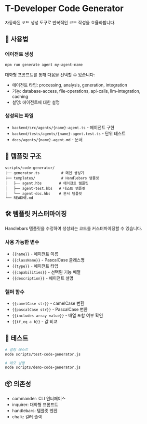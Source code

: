 # T-Developer Code Generator

자동화된 코드 생성 도구로 반복적인 코드 작성을 효율화합니다.

## 🚀 사용법

### 에이전트 생성
```bash
npm run generate agent my-agent-name
```

대화형 프롬프트를 통해 다음을 선택할 수 있습니다:
- 에이전트 타입: processing, analysis, generation, integration
- 기능: database-access, file-operations, api-calls, llm-integration, caching
- 설명: 에이전트에 대한 설명

### 생성되는 파일
- `backend/src/agents/{name}-agent.ts` - 에이전트 구현
- `backend/tests/agents/{name}-agent.test.ts` - 단위 테스트
- `docs/agents/{name}-agent.md` - 문서

## 📁 템플릿 구조

```
scripts/code-generator/
├── generator.ts          # 메인 생성기
├── templates/            # Handlebars 템플릿
│   ├── agent.hbs        # 에이전트 템플릿
│   ├── agent-test.hbs   # 테스트 템플릿
│   └── agent-doc.hbs    # 문서 템플릿
└── README.md
```

## 🛠️ 템플릿 커스터마이징

Handlebars 템플릿을 수정하여 생성되는 코드를 커스터마이징할 수 있습니다.

### 사용 가능한 변수
- `{{name}}` - 에이전트 이름
- `{{className}}` - PascalCase 클래스명
- `{{type}}` - 에이전트 타입
- `{{capabilities}}` - 선택된 기능 배열
- `{{description}}` - 에이전트 설명

### 헬퍼 함수
- `{{camelCase str}}` - camelCase 변환
- `{{pascalCase str}}` - PascalCase 변환
- `{{includes array value}}` - 배열 포함 여부 확인
- `{{if_eq a b}}` - 값 비교

## 🧪 테스트

```bash
# 설정 테스트
node scripts/test-code-generator.js

# 데모 실행
node scripts/demo-code-generator.js
```

## 📦 의존성

- commander: CLI 인터페이스
- inquirer: 대화형 프롬프트
- handlebars: 템플릿 엔진
- chalk: 컬러 출력